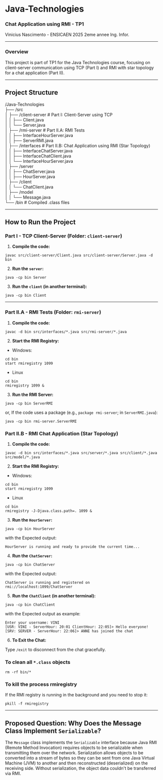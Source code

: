# Java-Technologies
### Chat Application using RMI - TP1
Vinicius Nascimento - ENSICAEN 2025 2eme annee Ing. Infor.

---

### Overview
This project is part of TP1 for the Java Technologies course, focusing on client-server communication using TCP (Part I) and RMI with star topology for a chat application (Part II).

---

## Project Structure
/Java-Technologies <br>
├── /src <br>
│    ├── /client-server   # Part I: Client-Server using TCP <br>
│    │   ├── Client.java <br>
│    │   └── Server.java <br>
│    ├── /rmi-server      # Part II.A: RMI Tests <br>
│    │   ├── InterfaceHourServer.java <br>
│    │   ├── ServerRMI.java       <br>
│    ├── /interfaces                # Part II.B: Chat Application using RMI (Star Topology) <br>
│    │   ├── InterfaceChatServer.java <br>
│    │   ├── InterfaceChatClient.java <br>
│    │   └── InterfaceHourServer.java <br>
│    ├── /server <br>
│    │   ├── ChatServer.java <br>
│    │   ├── HourServer.java <br>
│    ├── /client <br>
│    │      └── ChatClient.java <br>
│    ├── /model <br>
│    │      └── Message.java <br>
└── /bin              # Compiled .class files <br>

---

## How to Run the Project

### Part I - TCP Client-Server (Folder: `client-server`)
1. **Compile the code:**
```
javac src/client-server/Client.java src/client-server/Server.java -d bin
```

2. **Run the `server`:**
```
java -cp bin Server
```

3. **Run the `client` (in another terminal):**
```
java -cp bin Client
```

---

### Part II.A - RMI Tests (Folder: `rmi-server`)
1. **Compile the code:**
```
javac -d bin src/interfaces/*.java src/rmi-server/*.java
```

2. **Start the RMI Registry:**
- Windows:
```
cd bin
start rmiregistry 1099
```
- Linux
```
cd bin
rmiregistry 1099 &
```

3. **Run the RMI Server:**
```
java -cp bin ServerRMI
```
or, If the code uses a package (e.g., `package rmi-server`; in `ServerRMI.java`):
```
java -cp bin rmi-server.ServerRMI
```

### Part II.B - RMI Chat Application (Star Topology)
1. **Compile the code:**
```
javac -d bin src/interfaces/*.java src/server/*.java src/client/*.java src/model/*.java
```

2. **Start the RMI Registry:**
- Windows:
```
cd bin
start rmiregistry 1099
```
- Linux
```
cd bin
rmiregistry -J-Djava.class.path=. 1099 &
```

3. **Run the `HourServer`:**
```
java -cp bin HourServer
```
with the Expected output:
```
HourServer is running and ready to provide the current time...
```

4. **Run the `ChatServer`:**
```
java -cp bin ChatServer
```
with the Expected output:
```
ChatServer is running and registered on rmi://localhost:1099/ChatServer
```

5. **Run the `ChatClient` (in another terminal):**
```
java -cp bin ChatClient
```
with the Expected output as example:
```
Enter your username: VINI
[USR: VINI - ServerHour: 20:01 ClientHour: 22:05]> Hello everyone!
[SRV: SERVER - ServerHour: 22:06]> ANNE has joined the chat
```

6. **To Exit the Chat:**

Type `/exit` to disconnect from the chat gracefully.

### To clean all `*.class` objects
```
rm -rf bin/*
```

### To kill the process rmiregistry
If the RMI registry is running in the background and you need to stop it:
```
pkill -f rmiregistry
```

---

## Proposed Question: Why Does the Message Class Implement `Serializable`?
The `Message` class implements the `Serializable` interface because Java RMI (Remote Method Invocation) requires objects to be serializable when transmitting them over the network. Serialization allows objects to be converted into a stream of bytes so they can be sent from one Java Virtual Machine (JVM) to another and then reconstructed (deserialized) on the receiving side. Without serialization, the object data couldn't be transferred via RMI.
